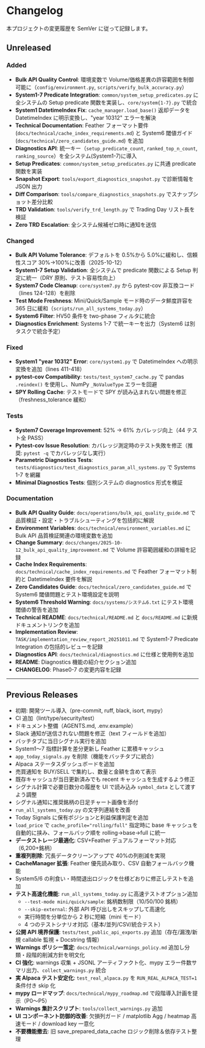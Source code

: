 # Changelog

本プロジェクトの変更履歴を SemVer に従って記録します。

## Unreleased

### Added

- **Bulk API Quality Control**: 環境変数で Volume/価格差異の許容範囲を制御可能に（`config/environment.py`, `scripts/verify_bulk_accuracy.py`）
- **System1-7 Predicate Integration**: `common/system_setup_predicates.py` に全システムの Setup predicate 関数を実装し、`core/system{1-7}.py` で統合
- **System1 DatetimeIndex Fix**: `cache_manager.load_base()` 返却データを DatetimeIndex に明示変換し、"year 10312" エラーを解決
- **Technical Documentation**: Feather フォーマット要件 (`docs/technical/cache_index_requirements.md`) と System6 閾値ガイド (`docs/technical/zero_candidates_guide.md`) を追加
- **Diagnostics API**: 統一キー（`setup_predicate_count`, `ranked_top_n_count`, `ranking_source`）を全システム(System1-7)に導入
- **Setup Predicates**: `common/system_setup_predicates.py` に共通 predicate 関数を実装
- **Snapshot Export**: `tools/export_diagnostics_snapshot.py` で診断情報を JSON 出力
- **Diff Comparison**: `tools/compare_diagnostics_snapshots.py` でスナップショット差分比較
- **TRD Validation**: `tools/verify_trd_length.py` で Trading Day リスト長を検証
- **Zero TRD Escalation**: 全システム候補ゼロ時に通知を送信

### Changed

- **Bulk API Volume Tolerance**: デフォルトを 0.5%から 5.0%に緩和し、信頼性スコア 30%→100%に改善（2025-10-12）
- **System1-7 Setup Validation**: 全システムで predicate 関数による Setup 判定に統一（DRY 原則、テスト容易性向上）
- **System7 Code Cleanup**: `core/system7.py` から pytest-cov 非互換コード（lines 124-128）を削除
- **Test Mode Freshness**: Mini/Quick/Sample モード時のデータ鮮度許容を 365 日に緩和（`scripts/run_all_systems_today.py`）
- **System6 Filter**: HV50 条件を two-phase フィルタに統合
- **Diagnostics Enrichment**: Systems 1-7 で統一キーを出力（System6 は別タスクで統合予定）

### Fixed

- **System1 "year 10312" Error**: `core/system1.py` で DatetimeIndex への明示変換を追加（lines 411-418）
- **pytest-cov Compatibility**: `tests/test_system7_cache.py` で pandas `.reindex()` を使用し、NumPy `_NoValueType` エラーを回避
- **SPY Rolling Cache**: テストモードで SPY が読み込まれない問題を修正（freshness_tolerance 緩和）

### Tests

- **System7 Coverage Improvement**: 52% → 61% カバレッジ向上（44 テスト全 PASS）
- **Pytest-cov Issue Resolution**: カバレッジ測定時のテスト失敗を修正（推奨: `pytest -q` でカバレッジなし実行）
- **Parametric Diagnostics Tests**: `tests/diagnostics/test_diagnostics_param_all_systems.py` で Systems 1-7 を網羅
- **Minimal Diagnostics Tests**: 個別システムの diagnostics 形式を検証

### Documentation

- **Bulk API Quality Guide**: `docs/operations/bulk_api_quality_guide.md` で品質検証・設定・トラブルシューティングを包括的に解説
- **Environment Variables**: `docs/technical/environment_variables.md` に Bulk API 品質検証関連の環境変数を追加
- **Change Summary**: `docs/changes/2025-10-12_bulk_api_quality_improvement.md` で Volume 許容範囲緩和の詳細を記録
- **Cache Index Requirements**: `docs/technical/cache_index_requirements.md` で Feather フォーマット制約と DatetimeIndex 要件を解説
- **Zero Candidates Guide**: `docs/technical/zero_candidates_guide.md` で System6 閾値問題とテスト環境設定を説明
- **System6 Threshold Warning**: `docs/systems/システム6.txt` にテスト環境閾値の警告を追加
- **Technical README**: `docs/technical/README.md` と `docs/README.md` に新規ドキュメントリンクを追加
- **Implementation Review**: `TASK/implementation_review_report_20251011.md` で System1-7 Predicate Integration の包括的レビューを記録
- **Diagnostics API**: `docs/technical/diagnostics.md` に仕様と使用例を追加
- **README**: Diagnostics 機能の紹介セクション追加
- **CHANGELOG**: Phase0-7 の変更内容を記録

---

## Previous Releases

- 初期: 開発ツール導入（pre-commit, ruff, black, isort, mypy）
- CI 追加（lint/type/security/test）
- ドキュメント整備（AGENTS.md, .env.example）
- Slack 通知が送信されない問題を修正（text フィールドを追加）
- バッチタブに当日シグナル実行を追加
- System1〜7 指標計算を差分更新し Feather に累積キャッシュ
- `app_today_signals.py` を削除（機能をバッチタブに統合）
- Alpaca ステータスダッシュボードを追加
- 売買通知を BUY/SELL で集約し、数量と金額を含めて表示
- 既存キャッシュが当日更新済みでも recent キャッシュを生成するよう修正
- シグナル計算で必要日数分の履歴を UI で読み込み `symbol_data` として渡すよう調整
- シグナル通知に推奨銘柄の日足チャート画像を添付
- `run_all_systems_today.py` の文字列連結を改善
- Today Signals に保有ポジションと利益保護判定を追加
- `load_price` で `cache_profile="rolling/full"` 指定時に base キャッシュを自動的に挟み、フォールバック順を rolling→base→full に統一
- **データストレージ最適化**: CSV+Feather デュアルフォーマット対応（6,200+銘柄）
- **重複列削除**: 冗長データクリーンアップで 40%の列削減を実現
- **CacheManager 拡張**: Feather 優先読み取り、CSV 自動フォールバック機能
- System5/6 の利食い・時間退出ロジックを仕様どおりに修正しテストを追加
- **テスト高速化機能**: `run_all_systems_today.py` に高速テストオプション追加
  - `--test-mode mini/quick/sample`: 銘柄数制限（10/50/100 銘柄）
  - `--skip-external`: 外部 API 呼び出しをスキップして高速化
  - 実行時間を分単位から 2 秒に短縮（mini モード）
  - 4 つのテストシナリオ対応（基本/並列/CSV/統合テスト）
- **公開 API 境界保護**: `tests/test_public_api_exports.py` 追加（存在/漏洩/新規 callable 監視 + Docstring 情報）
- **Warnings ポリシー策定**: `docs/technical/warnings_policy.md` 追加し分類・段階的削減方針を明文化
- **CI 強化**: warnings 収集 + JSONL アーティファクト化、mypy エラー件数サマリ出力、`collect_warnings.py` 統合
- **実 Alpaca テスト安定化**: `test_real_alpaca.py` を `RUN_REAL_ALPACA_TEST=1` 条件付き skip 化
- **mypy ロードマップ**: `docs/technical/mypy_roadmap.md` で段階導入計画を提示（P0〜P5）
- **Warnings 集計スクリプト**: `tools/collect_warnings.py` 追加
- **UI コンポーネント防御的改善**: 欠損列ガード / matplotlib Agg / heatmap 高速モード / download key 一意化
- **不要機能撤去**: 旧 save_prepared_data_cache ロジック削除＆依存テスト整理
